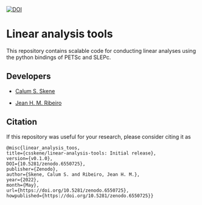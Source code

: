 [![DOI](https://zenodo.org/badge/283002161.svg)](https://zenodo.org/badge/latestdoi/283002161)

# Linear analysis tools

This repository contains scalable code for conducting linear analyses using the python bindings of PETSc and SLEPc.

## Developers

* [Calum S. Skene](https://github.com/csskene)

* [Jean H. M. Ribeiro](https://github.com/jeanmarqueseng)

## Citation

If this repository was useful for your research, please consider citing it as

```
@misc{linear_analysis_toos, 
title={csskene/linear-analysis-tools: Initial release}, 
version={v0.1.0},
DOI={10.5281/zenodo.6550725}, 
publisher={Zenodo}, 
author={Skene, Calum S. and Ribeiro, Jean H. M.},
year={2022},
month={May},
url={https://doi.org/10.5281/zenodo.6550725},
howpublished={https://doi.org/10.5281/zenodo.6550725}}
```

